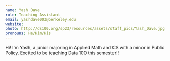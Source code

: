 ```yaml
---
name: Yash Dave
role: Teaching Assistant
email: yashdave003@berkeley.edu
website: 
photo: http://ds100.org/sp23/resources/assets/staff_pics/Yash_Dave.jpg
pronouns: He/Him/His
---
```

Hi! I'm Yash, a junior majoring in Applied Math and CS with a minor in Public Policy. Excited to be teaching Data 100 this semester!!
